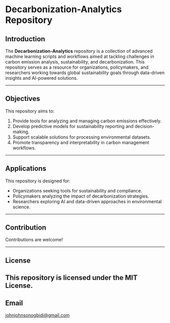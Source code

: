 # Decarbonization-Analytics Repository

## Introduction
The **Decarbonization-Analytics** repository is a collection of advanced machine learning scripts and workflows aimed at tackling challenges in carbon emission analysis, sustainability, and decarbonization. This repository serves as a resource for organizations, policymakers, and researchers working towards global sustainability goals through data-driven insights and AI-powered solutions.

---

## Objectives
This repository aims to:
1. Provide tools for analyzing and managing carbon emissions effectively.
2. Develop predictive models for sustainability reporting and decision-making.
3. Support scalable solutions for processing environmental datasets.
4. Promote transparency and interpretability in carbon management workflows.

---

## Applications
This repository is designed for:
- Organizations seeking tools for sustainability and compliance.
- Policymakers analyzing the impact of decarbonization strategies.
- Researchers exploring AI and data-driven approaches in environmental science.

---

## Contribution
Contributions are welcome! 

---

## License
This repository is licensed under the MIT License. 
---

## Email
johnjohnsonogbidi@gmail.com
